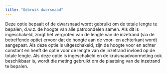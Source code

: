 ```yaml
---
title: "Gebruik dwarsnaad"
---
```


Deze optie bepaalt of de dwarsnaad wordt gebruikt om de totale lengte te bepalen, d.w.z. de hoogte van alle patroondelen samen. Als dit is ingeschakeld, zorgt het vergroten van de lengte van de inzetrand (via de betreffende optie) ervoor dat de hoogte aan de voor- en achterkant wordt aangepast. Als deze optie is uitgeschakeld, zijn de hoogte voor en achter constant en heeft de optie voor de lengte van de inzetrand invloed op de totale lengte. Als deze optie is ingeschakeld en de kruisnaadvoormeting ook beschikbaar is, wordt die meting gebruikt om de plaatsing van de inzetrand te bepalen. 


